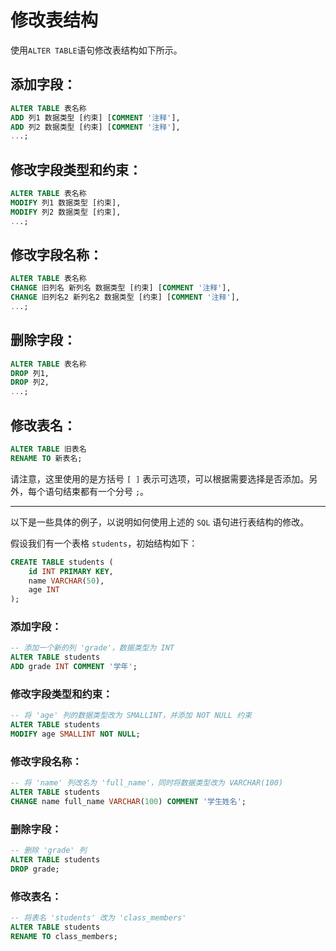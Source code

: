 # 修改表结构

使用`ALTER TABLE`语句修改表结构如下所示。

## 添加字段：

```sql
ALTER TABLE 表名称
ADD 列1 数据类型 [约束] [COMMENT '注释'],
ADD 列2 数据类型 [约束] [COMMENT '注释'],
...;
```

## 修改字段类型和约束：

```sql
ALTER TABLE 表名称
MODIFY 列1 数据类型 [约束],
MODIFY 列2 数据类型 [约束],
...;
```

## 修改字段名称：

```sql
ALTER TABLE 表名称
CHANGE 旧列名 新列名 数据类型 [约束] [COMMENT '注释'],
CHANGE 旧列名2 新列名2 数据类型 [约束] [COMMENT '注释'],
...;
```

## 删除字段：

```sql
ALTER TABLE 表名称
DROP 列1,
DROP 列2,
...;
```

## 修改表名：

```sql
ALTER TABLE 旧表名
RENAME TO 新表名;
```

请注意，这里使用的是方括号 `[ ]` 表示可选项，可以根据需要选择是否添加。另外，每个语句结束都有一个分号 `;`。

---

以下是一些具体的例子，以说明如何使用上述的 `SQL` 语句进行表结构的修改。

假设我们有一个表格 `students`，初始结构如下：

```sql
CREATE TABLE students (
    id INT PRIMARY KEY,
    name VARCHAR(50),
    age INT
);
```

### 添加字段：

```sql
-- 添加一个新的列 'grade'，数据类型为 INT
ALTER TABLE students
ADD grade INT COMMENT '学年';
```

### 修改字段类型和约束：

```sql
-- 将 'age' 列的数据类型改为 SMALLINT，并添加 NOT NULL 约束
ALTER TABLE students
MODIFY age SMALLINT NOT NULL;
```

### 修改字段名称：

```sql
-- 将 'name' 列改名为 'full_name'，同时将数据类型改为 VARCHAR(100)
ALTER TABLE students
CHANGE name full_name VARCHAR(100) COMMENT '学生姓名';
```

### 删除字段：

```sql
-- 删除 'grade' 列
ALTER TABLE students
DROP grade;
```

### 修改表名：

```sql
-- 将表名 'students' 改为 'class_members'
ALTER TABLE students
RENAME TO class_members;
```